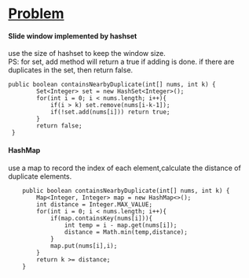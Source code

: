 # [Problem](https://leetcode.com/problems/contains-duplicate-ii/)

#### Slide window implemented by hashset
use the size of hashset to keep the window size.  
PS: for set, add method will return a true if adding is done. if there are duplicates in the set, then return false. 
````
public boolean containsNearbyDuplicate(int[] nums, int k) {
        Set<Integer> set = new HashSet<Integer>();
        for(int i = 0; i < nums.length; i++){
            if(i > k) set.remove(nums[i-k-1]);
            if(!set.add(nums[i])) return true;
        }
        return false;
 }
````

#### HashMap
use a map to record the index of each element,calculate the distance of duplicate elements.
````
    public boolean containsNearbyDuplicate(int[] nums, int k) {
        Map<Integer, Integer> map = new HashMap<>();
        int distance = Integer.MAX_VALUE;
        for(int i = 0; i < nums.length; i++){
            if(map.containsKey(nums[i])){
                int temp = i - map.get(nums[i]);
                distance = Math.min(temp,distance);
            }
            map.put(nums[i],i);
        }
        return k >= distance;
    }
````
